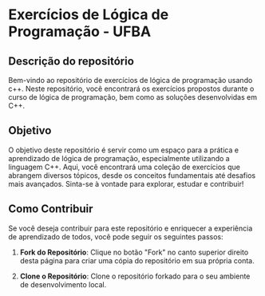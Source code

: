 # Exercícios de Lógica de Programação - UFBA

## Descrição do repositório

Bem-vindo ao repositório de exercícios de lógica de programação usando c++. Neste repositório, você encontrará os exercícios propostos durante o curso de lógica de programação, bem como as soluções desenvolvidas em C++.

## Objetivo

O objetivo deste repositório é servir como um espaço para a prática e aprendizado de lógica de programação, especialmente utilizando a linguagem C++. Aqui, você encontrará uma coleção de exercícios que abrangem diversos tópicos, desde os conceitos fundamentais até desafios mais avançados. Sinta-se à vontade para explorar, estudar e contribuir!

## Como Contribuir

Se você deseja contribuir para este repositório e enriquecer a experiência de aprendizado de todos, você pode seguir os seguintes passos:

1. **Fork do Repositório**: Clique no botão "Fork" no canto superior direito desta página para criar uma cópia do repositório em sua própria conta.

2. **Clone o Repositório**: Clone o repositório forkado para o seu ambiente de desenvolvimento local.
